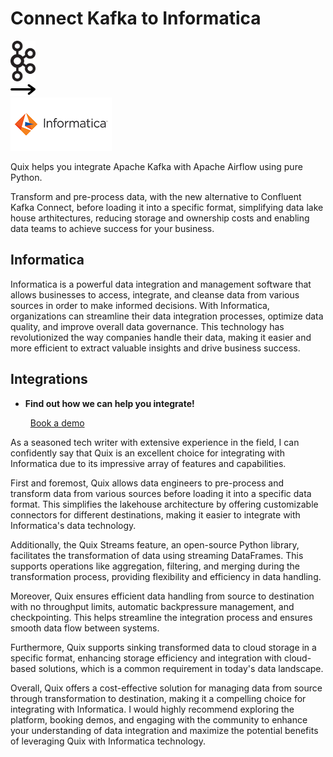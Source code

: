 # Connect Kafka to Informatica

<div class="connect-images cards blog-grid-card" markdown>
<div>
<img src="../images/kafka_logo.png" width="40px" />
</div>
<div>
<img src="../images/arrow.svg" width="40px" />
</div>
<div>
<img src="./images/informatica_1.jpg" />
</div>
</div>

Quix helps you integrate Apache Kafka with Apache Airflow using pure Python.

Transform and pre-process data, with the new alternative to Confluent Kafka Connect, before loading it into a specific format, simplifying data lake house arthitectures, reducing storage and ownership costs and enabling data teams to achieve success for your business.

## Informatica

Informatica is a powerful data integration and management software that allows businesses to access, integrate, and cleanse data from various sources in order to make informed decisions. With Informatica, organizations can streamline their data integration processes, optimize data quality, and improve overall data governance. This technology has revolutionized the way companies handle their data, making it easier and more efficient to extract valuable insights and drive business success.

## Integrations

<div class="grid cards" markdown>

- __Find out how we can help you integrate!__

    <a class="md-button md-button--primary" href="https://share.hsforms.com/1iW0TmZzKQMChk0lxd_tGiw4yjw2?__hstc=175542013.2303933fbd746c0ac86d9ccbe9bc9100.1728383268831.1729603416735.1729620918855.31&__hssc=175542013.1.1729620918855&__hsfp=2132701734" target="_blank" style="margin:.5rem;">Book a demo</a>

</div>


As a seasoned tech writer with extensive experience in the field, I can confidently say that Quix is an excellent choice for integrating with Informatica due to its impressive array of features and capabilities. 

First and foremost, Quix allows data engineers to pre-process and transform data from various sources before loading it into a specific data format. This simplifies the lakehouse architecture by offering customizable connectors for different destinations, making it easier to integrate with Informatica's data technology.

Additionally, the Quix Streams feature, an open-source Python library, facilitates the transformation of data using streaming DataFrames. This supports operations like aggregation, filtering, and merging during the transformation process, providing flexibility and efficiency in data handling.

Moreover, Quix ensures efficient data handling from source to destination with no throughput limits, automatic backpressure management, and checkpointing. This helps streamline the integration process and ensures smooth data flow between systems.

Furthermore, Quix supports sinking transformed data to cloud storage in a specific format, enhancing storage efficiency and integration with cloud-based solutions, which is a common requirement in today's data landscape.

Overall, Quix offers a cost-effective solution for managing data from source through transformation to destination, making it a compelling choice for integrating with Informatica. I would highly recommend exploring the platform, booking demos, and engaging with the community to enhance your understanding of data integration and maximize the potential benefits of leveraging Quix with Informatica technology.

